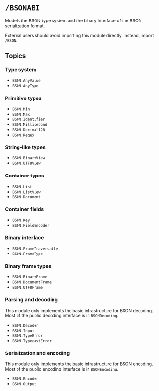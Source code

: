 # ``/BSONABI``

Models the BSON type system and the binary interface of the BSON serialization format.

External users should avoid importing this module directly. Instead, import ``/BSON``.

## Topics

### Type system

-   ``BSON.AnyValue``
-   ``BSON.AnyType``

### Primitive types

-   ``BSON.Min``
-   ``BSON.Max``
-   ``BSON.Identifier``
-   ``BSON.Millisecond``
-   ``BSON.Decimal128``
-   ``BSON.Regex``

### String-like types

-   ``BSON.BinaryView``
-   ``BSON.UTF8View``

### Container types

-   ``BSON.List``
-   ``BSON.ListView``
-   ``BSON.Document``

### Container fields

-   ``BSON.Key``
-   ``BSON.FieldEncoder``

### Binary interface

-   ``BSON.FrameTraversable``
-   ``BSON.FrameType``

### Binary frame types

-   ``BSON.BinaryFrame``
-   ``BSON.DocumentFrame``
-   ``BSON.UTF8Frame``

### Parsing and decoding

This module only implements the basic infrastructure for BSON decoding. Most of the public decoding interface is in ``BSONDecoding``.

-   ``BSON.Decoder``
-   ``BSON.Input``
-   ``BSON.TypeError``
-   ``BSON.TypecastError``

### Serialization and encoding

This module only implements the basic infrastructure for BSON encoding. Most of the public encoding interface is in ``BSONEncoding``.

-   ``BSON.Encoder``
-   ``BSON.Output``
